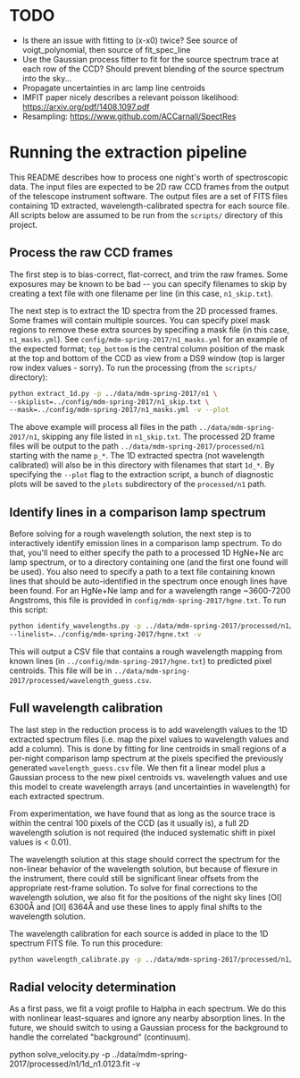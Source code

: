 TODO
====

* Is there an issue with fitting to (x-x0) twice? See source of
  voigt_polynomial, then source of fit_spec_line
* Use the Gaussian process fitter to fit for the source spectrum trace at each
  row of the CCD? Should prevent blending of the source spectrum into the sky...
* Propagate uncertainties in arc lamp line centroids
* IMFIT paper nicely describes a relevant poisson likelihood:
  https://arxiv.org/pdf/1408.1097.pdf
* Resampling: https://www.github.com/ACCarnall/SpectRes

Running the extraction pipeline
===============================

This README describes how to process one night's worth of spectroscopic data.
The input files are expected to be 2D raw CCD frames from the output of the
telescope instrument software. The output files are a set of FITS files
containing 1D extracted, wavelength-calibrated spectra for each source file.
All scripts below are assumed to be run from the `scripts/` directory of this
project.

Process the raw CCD frames
--------------------------

The first step is to bias-correct, flat-correct, and trim the raw frames. Some
exposures may be known to be bad -- you can specify filenames to skip by
creating a text file with one filename per line (in this case, ``n1_skip.txt``).

The next step is to extract the 1D spectra from the 2D processed frames. Some
frames will contain multiple sources. You can specify pixel mask regions to
remove these extra sources by specifing a mask file (in this case,
``n1_masks.yml``). See ``config/mdm-spring-2017/n1_masks.yml`` for an example of
the expected format; ``top_bottom`` is the central column position of the mask
at the top and bottom of the CCD as view from a DS9 window (top is larger row
index values - sorry). To run the processing (from the `scripts/` directory):

```bash
python extract_1d.py -p ../data/mdm-spring-2017/n1 \
--skiplist=../config/mdm-spring-2017/n1_skip.txt \
--mask=../config/mdm-spring-2017/n1_masks.yml -v --plot
```

The above example will process all files in the path
``../data/mdm-spring-2017/n1``, skipping any file listed in ``n1_skip.txt``. The
processed 2D frame files will be output to the path
``../data/mdm-spring-2017/processed/n1`` starting with the name ``p_*``. The 1D
extracted spectra (not wavelength calibrated) will also be in this directory
with filenames that start ``1d_*``. By specifying the ``--plot`` flag to the
extraction script, a bunch of diagnostic plots will be saved to the ``plots``
subdirectory of the ``processed/n1`` path.

Identify lines in a comparison lamp spectrum
--------------------------------------------

Before solving for a rough wavelength solution, the next step is to
interactively identify emission lines in a comparison lamp spectrum. To do that,
you'll need to either specify the path to a processed 1D HgNe+Ne arc lamp
spectrum, or to a directory containing one (and the first one found will be
used). You also need to specify a path to a text file containing known lines
that should be auto-identified in the spectrum once enough lines have been
found. For an HgNe+Ne lamp and for a wavelength range ~3600-7200 Angstroms, this
file is provided in ``config/mdm-spring-2017/hgne.txt``. To run this script:

```bash
python identify_wavelengths.py -p ../data/mdm-spring-2017/processed/n1/ \
--linelist=../config/mdm-spring-2017/hgne.txt -v
```

This will output a CSV file that contains a rough wavelength mapping from known
lines (in ``../config/mdm-spring-2017/hgne.txt``) to predicted pixel centroids.
This file will be in ``../data/mdm-spring-2017/processed/wavelength_guess.csv``.

Full wavelength calibration
---------------------------

The last step in the reduction process is to add wavelength values to the 1D
extracted spectrum files (i.e. map the pixel values to wavelength values and add
a column). This is done by fitting for line centroids in small regions of a
per-night comparison lamp spectrum at the pixels specified the previously
generated ``wavelength_guess.csv`` file. We then fit a linear model plus a
Gaussian process to the new pixel centroids vs. wavelength values and use this
model to create wavelength arrays (and uncertainties in wavelength) for each
extracted spectrum.

From experimentation, we have found that as long as the source trace is within
the central 100 pixels of the CCD (as it usually is), a full 2D wavelength
solution is not required (the induced systematic shift in pixel values is <
0.01).

The wavelength solution at this stage should correct the spectrum for the
non-linear behavior of the wavelength solution, but because of flexure in the
instrument, there could still be significant linear offsets from the appropriate
rest-frame solution. To solve for final corrections to the wavelength solution,
we also fit for the positions of the night sky lines [OI] 6300Å and [OI] 6364Å
and use these lines to apply final shifts to the wavelength solution.

The wavelength calibration for each source is added in place to the 1D spectrum
FITS file. To run this procedure:

```bash
python wavelength_calibrate.py -p ../data/mdm-spring-2017/processed/n1/ -v
```

Radial velocity determination
-----------------------------

As a first pass, we fit a voigt profile to Halpha in each spectrum. We do this
with nonlinear least-squares and ignore any nearby absorption lines. In the
future, we should switch to using a Gaussian process for the background to
handle the correlated "background" (continuum).

python solve_velocity.py -p ../data/mdm-spring-2017/processed/n1/1d_n1.0123.fit -v
